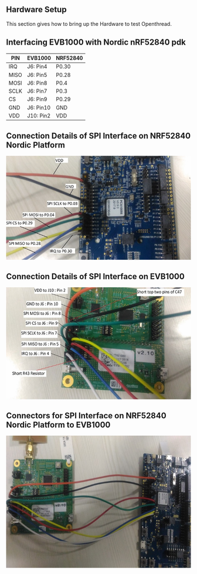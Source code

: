 ## Hardware Setup
This section gives how to bring up the Hardware to test Openthread. 

## Interfacing EVB1000 with Nordic nRF52840 pdk
 |PIN|EVB1000|NRF52840|
 |-----|-----|-----|
 |IRQ|J6: Pin4|P0.30|
 |MISO|J6: Pin5|P0.28|
 |MOSI|J6: Pin8|P0.4|
 |SCLK|J6: Pin7|P0.3|
 |CS|J6: Pin9|P0.29|
 |GND|J6: Pin10|GND|
 |VDD|J10: Pin2|VDD|

## Connection Details of SPI Interface on NRF52840 Nordic Platform

![nRF52840](./nordic.png)

## Connection Details of SPI Interface on EVB1000

![Decawave](./evb1000.png)

## Connectors for SPI Interface on NRF52840 Nordic Platform to EVB1000

![Decawave-Nordic](./evb-nordic.png)
